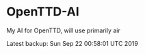 # OpenTTD-AI
My AI for OpenTTD, will use primarily air

Latest backup: Sun Sep 22 00:58:01 UTC 2019
